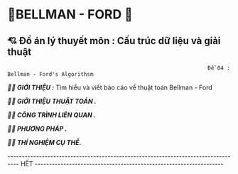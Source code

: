  #                                                                :revolving_hearts:BELLMAN - FORD :revolving_hearts:
 ##                                             💘 Đồ án lý thuyết môn : Cấu trúc dữ liệu và giải thuật
                                                                   Đề 04 : Bellman - Ford's Algorithsm  

**_:face_in_clouds:   GIỚI THIỆU :_**
Tìm hiểu   và viết báo cáo về thuật toán Bellman - Ford

**_:face_in_clouds:   GIỚI THIỆU THUẬT TOÁN ._**

**_:face_in_clouds:   CÔNG TRÌNH LIÊN QUAN ._**

**_:face_in_clouds:   PHƯƠNG PHÁP ._**

_**:face_in_clouds:   THÍ NGHIỆM CỤ THỂ.**_

---------------------------------------------------------------------------------- HẾT ------------------------------------------------------------------
 
    
